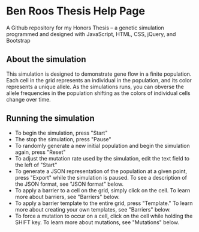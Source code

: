 Ben Roos Thesis Help Page
=

A Github repository for my Honors Thesis – a genetic simulation programmed and designed with JavaScript, HTML, CSS, jQuery, and Bootstrap

About the simulation
-
This simulation is designed to demonstrate gene flow in a finite population. Each cell in the grid represents an individual in the population, and its color represents a unique allele. As the simulations runs, you can obverse the allele frequencies in the population shifting as the colors of individual cells change over time.

Running the simulation
-
+ To begin the simulation, press "Start"
+ The stop the simulation, press "Pause"
+ To randomly generate a new initial population and begin the simulation again, press "Reset"
+ To adjust the mutation rate used by the simulation, edit the text field to the left of "Start"
+ To generate a JSON representation of the population at a given point, press "Export" while the simulation is paused. To see a description of the JSON format, see "JSON format" below.
+ To apply a barrier to a cell on the grid, simply click on the cell. To learn more about barriers, see "Barriers" below.
+ To apply a barrier template to the entire grid, press "Template." To learn more about creating your own templates, see "Barriers" below.
+ To force a mutation to occur on a cell, click on the cell while holding the SHIFT key. To learn more about mutations, see "Mutations" below.
